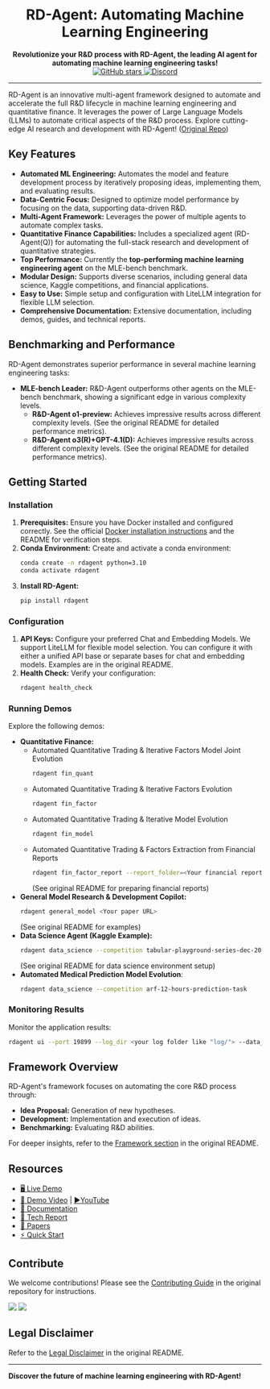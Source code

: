 <h1 align="center">RD-Agent: Automating Machine Learning Engineering</h1>

<p align="center">
    <b>Revolutionize your R&D process with RD-Agent, the leading AI agent for automating machine learning engineering tasks!</b>
    <br>
    <a href="https://github.com/microsoft/RD-Agent">
        <img src="https://img.shields.io/github/stars/microsoft/RD-Agent?style=social" alt="GitHub stars">
    </a>
    <a href="https://discord.gg/ybQ97B6Jjy">
        <img src="https://img.shields.io/discord/1147121189911013515?label=Discord&logo=discord" alt="Discord">
    </a>
</p>

---

RD-Agent is an innovative multi-agent framework designed to automate and accelerate the full R&D lifecycle in machine learning engineering and quantitative finance.  It leverages the power of Large Language Models (LLMs) to automate critical aspects of the R&D process. Explore cutting-edge AI research and development with RD-Agent! ([Original Repo](https://github.com/microsoft/RD-Agent))

## Key Features

*   **Automated ML Engineering:** Automates the model and feature development process by iteratively proposing ideas, implementing them, and evaluating results.
*   **Data-Centric Focus:** Designed to optimize model performance by focusing on the data, supporting data-driven R&D.
*   **Multi-Agent Framework:** Leverages the power of multiple agents to automate complex tasks.
*   **Quantitative Finance Capabilities:** Includes a specialized agent (RD-Agent(Q)) for automating the full-stack research and development of quantitative strategies.
*   **Top Performance:** Currently the **top-performing machine learning engineering agent** on the MLE-bench benchmark.
*   **Modular Design:** Supports diverse scenarios, including general data science, Kaggle competitions, and financial applications.
*   **Easy to Use:** Simple setup and configuration with LiteLLM integration for flexible LLM selection.
*   **Comprehensive Documentation:** Extensive documentation, including demos, guides, and technical reports.

## Benchmarking and Performance

RD-Agent demonstrates superior performance in several machine learning engineering tasks:

*   **MLE-bench Leader:**  R&D-Agent outperforms other agents on the MLE-bench benchmark, showing a significant edge in various complexity levels.
    *   **R&D-Agent o1-preview:** Achieves impressive results across different complexity levels. (See the original README for detailed performance metrics).
    *   **R&D-Agent o3(R)+GPT-4.1(D):** Achieves impressive results across different complexity levels. (See the original README for detailed performance metrics).

## Getting Started

### Installation

1.  **Prerequisites:** Ensure you have Docker installed and configured correctly.  See the official [Docker installation instructions](https://docs.docker.com/engine/install/) and the README for verification steps.
2.  **Conda Environment:** Create and activate a conda environment:
    ```bash
    conda create -n rdagent python=3.10
    conda activate rdagent
    ```
3.  **Install RD-Agent:**
    ```bash
    pip install rdagent
    ```

### Configuration

1.  **API Keys:** Configure your preferred Chat and Embedding Models. We support LiteLLM for flexible model selection.  You can configure it with either a unified API base or separate bases for chat and embedding models. Examples are in the original README.
2.  **Health Check:** Verify your configuration:
    ```bash
    rdagent health_check
    ```

### Running Demos

Explore the following demos:

*   **Quantitative Finance:**
    *   Automated Quantitative Trading & Iterative Factors Model Joint Evolution
        ```bash
        rdagent fin_quant
        ```
    *   Automated Quantitative Trading & Iterative Factors Evolution
        ```bash
        rdagent fin_factor
        ```
    *   Automated Quantitative Trading & Iterative Model Evolution
        ```bash
        rdagent fin_model
        ```
    *   Automated Quantitative Trading & Factors Extraction from Financial Reports
        ```bash
        rdagent fin_factor_report --report_folder=<Your financial reports folder path>
        ```
        (See original README for preparing financial reports)
*   **General Model Research & Development Copilot:**
    ```bash
    rdagent general_model <Your paper URL>
    ```
    (See original README for examples)
*   **Data Science Agent (Kaggle Example):**
    ```bash
    rdagent data_science --competition tabular-playground-series-dec-2021
    ```
    (See original README for data science environment setup)
*   **Automated Medical Prediction Model Evolution**:
    ```bash
    rdagent data_science --competition arf-12-hours-prediction-task
    ```

### Monitoring Results

Monitor the application results:
```bash
rdagent ui --port 19899 --log_dir <your log folder like "log/"> --data_science <True or False>
```

## Framework Overview

RD-Agent's framework focuses on automating the core R&D process through:

*   **Idea Proposal:** Generation of new hypotheses.
*   **Development:** Implementation and execution of ideas.
*   **Benchmarking:** Evaluating R&D abilities.

For deeper insights, refer to the [Framework section](#-framework) in the original README.

## Resources

*   [🖥️ Live Demo](https://rdagent.azurewebsites.net/)
*   [🎥 Demo Video](https://rdagent.azurewebsites.net/factor_loop) | [▶️YouTube](https://www.youtube.com/watch?v=JJ4JYO3HscM&list=PLALmKB0_N3_i52fhUmPQiL4jsO354uopR)
*   [📖 Documentation](https://rdagent.readthedocs.io/en/latest/index.html)
*   [📄 Tech Report](https://aka.ms/RD-Agent-Tech-Report)
*   [📃 Papers](#-paperwork-list)
*   [⚡ Quick Start](#-quick-start)

## Contribute

We welcome contributions! Please see the [Contributing Guide](CONTRIBUTING.md) in the original repository for instructions.

<img src="https://img.shields.io/github/contributors-anon/microsoft/RD-Agent"/>

<a href="https://github.com/microsoft/RD-Agent/graphs/contributors">
  <img src="https://contrib.rocks/image?repo=microsoft/RD-Agent&max=100&columns=15" />
</a>

## Legal Disclaimer

Refer to the [Legal Disclaimer](#-legal-disclaimer) in the original README.

---

**Discover the future of machine learning engineering with RD-Agent!**